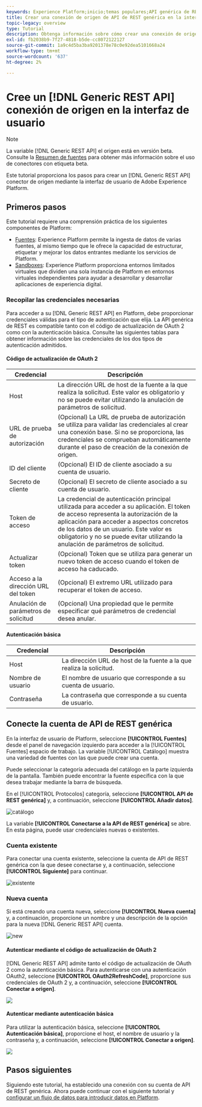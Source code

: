 ```yaml
---
keywords: Experience Platform;inicio;temas populares;API genérica de REST
title: Crear una conexión de origen de API de REST genérica en la interfaz de usuario
topic-legacy: overview
type: Tutorial
description: Obtenga información sobre cómo crear una conexión de origen de API de REST genérica mediante la interfaz de usuario de Adobe Experience Platform.
exl-id: fb2038b9-7f27-4818-b5de-cc8072122127
source-git-commit: 1a9c4d5ba3ba9201378e78c0e92dea5101668a24
workflow-type: tm+mt
source-wordcount: '637'
ht-degree: 2%

---
```


# Cree un [!DNL Generic REST API] conexión de origen en la interfaz de usuario

>[!NOTE]
>
> La variable [!DNL Generic REST API] el origen está en versión beta. Consulte la [Resumen de fuentes](../../../../home.md#terms-and-conditions) para obtener más información sobre el uso de conectores con etiqueta beta.

Este tutorial proporciona los pasos para crear un [!DNL Generic REST API] conector de origen mediante la interfaz de usuario de Adobe Experience Platform.

## Primeros pasos

Este tutorial requiere una comprensión práctica de los siguientes componentes de Platform:

* [Fuentes](../../../../home.md): Experience Platform permite la ingesta de datos de varias fuentes, al mismo tiempo que le ofrece la capacidad de estructurar, etiquetar y mejorar los datos entrantes mediante los servicios de Platform.
* [Sandboxes](../../../../../sandboxes/home.md): Experience Platform proporciona entornos limitados virtuales que dividen una sola instancia de Platform en entornos virtuales independientes para ayudar a desarrollar y desarrollar aplicaciones de experiencia digital.

### Recopilar las credenciales necesarias

Para acceder a su [!DNL Generic REST API] en Platform, debe proporcionar credenciales válidas para el tipo de autenticación que elija. La API genérica de REST es compatible tanto con el código de actualización de OAuth 2 como con la autenticación básica. Consulte las siguientes tablas para obtener información sobre las credenciales de los dos tipos de autenticación admitidos.

#### Código de actualización de OAuth 2

| Credencial | Descripción |
| --- | --- |
| Host | La dirección URL de host de la fuente a la que realiza la solicitud. Este valor es obligatorio y no se puede evitar utilizando la anulación de parámetros de solicitud. |
| URL de prueba de autorización | (Opcional) La URL de prueba de autorización se utiliza para validar las credenciales al crear una conexión base. Si no se proporciona, las credenciales se comprueban automáticamente durante el paso de creación de la conexión de origen. |
| ID del cliente | (Opcional) El ID de cliente asociado a su cuenta de usuario. |
| Secreto de cliente | (Opcional) El secreto de cliente asociado a su cuenta de usuario. |
| Token de acceso | La credencial de autenticación principal utilizada para acceder a su aplicación. El token de acceso representa la autorización de la aplicación para acceder a aspectos concretos de los datos de un usuario. Este valor es obligatorio y no se puede evitar utilizando la anulación de parámetros de solicitud. |
| Actualizar token | (Opcional) Token que se utiliza para generar un nuevo token de acceso cuando el token de acceso ha caducado. |
| Acceso a la dirección URL del token | (Opcional) El extremo URL utilizado para recuperar el token de acceso. |
| Anulación de parámetros de solicitud | (Opcional) Una propiedad que le permite especificar qué parámetros de credencial desea anular. |


#### Autenticación básica

| Credencial | Descripción |
| --- | --- |
| Host | La dirección URL de host de la fuente a la que realiza la solicitud. |
| Nombre de usuario | El nombre de usuario que corresponde a su cuenta de usuario. |
| Contraseña | La contraseña que corresponde a su cuenta de usuario. |

## Conecte la cuenta de API de REST genérica

En la interfaz de usuario de Platform, seleccione **[!UICONTROL Fuentes]** desde el panel de navegación izquierdo para acceder a la [!UICONTROL Fuentes] espacio de trabajo. La variable [!UICONTROL Catálogo] muestra una variedad de fuentes con las que puede crear una cuenta.

Puede seleccionar la categoría adecuada del catálogo en la parte izquierda de la pantalla. También puede encontrar la fuente específica con la que desea trabajar mediante la barra de búsqueda.

En el [!UICONTROL Protocolos] categoría, seleccione **[!UICONTROL API de REST genérica]** y, a continuación, seleccione **[!UICONTROL Añadir datos]**.

![catálogo](../../../../images/tutorials/create/generic-rest/catalog.png)

La variable **[!UICONTROL Conectarse a la API de REST genérica]** se abre. En esta página, puede usar credenciales nuevas o existentes.

### Cuenta existente

Para conectar una cuenta existente, seleccione la cuenta de API de REST genérica con la que desee conectarse y, a continuación, seleccione **[!UICONTROL Siguiente]** para continuar.

![existente](../../../../images/tutorials/create/generic-rest/existing.png)

### Nueva cuenta

Si está creando una cuenta nueva, seleccione **[!UICONTROL Nueva cuenta]** y, a continuación, proporcione un nombre y una descripción de la opción para la nueva [!DNL Generic REST API] cuenta.

![new](../../../../images/tutorials/create/generic-rest/new.png)

#### Autenticar mediante el código de actualización de OAuth 2

[!DNL Generic REST API] admite tanto el código de actualización de OAuth 2 como la autenticación básica. Para autenticarse con una autenticación OAuth2, seleccione **[!UICONTROL OAuth2RefreshCode]**, proporcione sus credenciales de OAuth 2 y, a continuación, seleccione **[!UICONTROL Conectar a origen]**.

![](../../../../images/tutorials/create/generic-rest/oauth2.png)

#### Autenticar mediante autenticación básica

Para utilizar la autenticación básica, seleccione **[!UICONTROL Autenticación básica]**, proporcione el host, el nombre de usuario y la contraseña y, a continuación, seleccione **[!UICONTROL Conectar a origen]**.

![](../../../../images/tutorials/create/generic-rest/basic-authentication.png)

## Pasos siguientes

Siguiendo este tutorial, ha establecido una conexión con su cuenta de API de REST genérica. Ahora puede continuar con el siguiente tutorial y [configurar un flujo de datos para introducir datos en Platform](../../dataflow/protocols.md).
